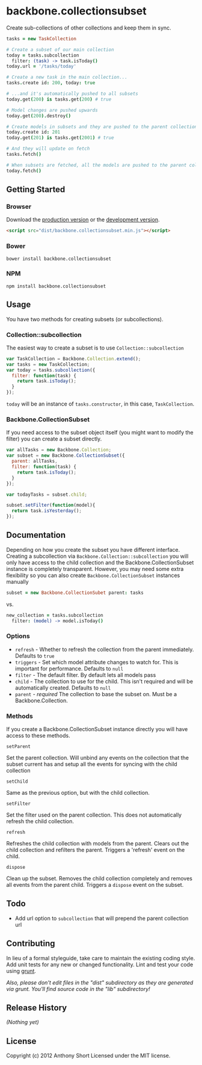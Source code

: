 # backbone.collectionsubset

Create sub-collections of other collections and keep them in sync.

```coffee
tasks = new TaskCollection

# Create a subset of our main collection
today = tasks.subcollection
  filter: (task) -> task.isToday()
today.url = '/tasks/today'

# Create a new task in the main collection...
tasks.create id: 200, today: true

# ...and it's automatically pushed to all subsets
today.get(200) is tasks.get(200) # true

# Model changes are pushed upwards
today.get(200).destroy()

# Create models in subsets and they are pushed to the parent collection
today.create id: 201
today.get(201) is tasks.get(2001) # true

# And they will update on fetch
tasks.fetch()

# When subsets are fetched, all the models are pushed to the parent collection
today.fetch()
```

## Getting Started

### Browser

Download the [production version][min] or the [development version][max].

[min]: https://raw.github.com/anthonyshort/backbone.collectionsubset/master/dist/backbone.collectionsubset.min.js
[max]: https://raw.github.com/anthonyshort/backbone.collectionsubset/master/dist/backbone.collectionsubset.js


```html
<script src="dist/backbone.collectionsubset.min.js"></script>
```

### Bower

```
bower install backbone.collectionsubset
```

### NPM

```
npm install backbone.collectionsubset
```

## Usage

You have two methods for creating subsets (or subcollections).

### Collection::subcollection

The easiest way to create a subset is to use `Collection::subcollection`

```js
var TaskCollection = Backbone.Collection.extend();
var tasks = new TaskCollection;
var today = tasks.subcollection({
  filter: function(task) {
    return task.isToday();
  }
});
```

`today` will be an instance of `tasks.constructor`, in this case, `TaskCollection`.

### Backbone.CollectionSubset

If you need access to the subset object itself (you might want to modify the filter) you can create a subset directly.

```js
var allTasks = new Backbone.Collection;
var subset = new Backbone.CollectionSubset({
  parent: allTasks,
  filter: function(task) {
    return task.isToday();
  }
});

var todayTasks = subset.child;

subset.setFilter(function(model){
  return task.isYesterday();
});
```

## Documentation

Depending on how you create the subset you have different interface. Creating a subcollection via `Backbone.Collection::subcollection` you will only have
access to the child collection and the Backbone.CollectionSubset instance is completely transparent. However, you may need some extra flexibility so you can
also create `Backbone.CollectionSubset` instances manually

```coffee
subset = new Backbone.CollectionSubet parent: tasks
```

vs.

```coffee
new_collection = tasks.subcollection
  filter: (model) -> model.isToday()
```

### Options

* `refresh` - Whether to refresh the collection from the parent immediately. Defaults to `true`
* `triggers` - Set which model attribute changes to watch for. This is important for performance. Defaults to `null`
* `filter` - The default filter. By default lets all models pass
* `child` - The collection to use for the child. This isn't required and will be automatically created. Defaults to `null`
* `parent` - *required* The collection to base the subset on. Must be a Backbone.Collection.

### Methods

If you create a Backbone.CollectionSubset instance directly you will have access to these methods.

`setParent`

Set the parent collection. Will unbind any events on the collection that the subset current has and setup all the events for syncing with the child collection

`setChild`

Same as the previous option, but with the child collection.

`setFilter`

Set the filter used on the parent collection. This does not automatically refresh the child collection.

`refresh`

Refreshes the child collection with models from the parent. Clears out the child collection and refilters the parent. Triggers a 'refresh' event on the child.

`dispose`

Clean up the subset. Removes the child collection completely and removes all events from the parent child. Triggers a `dispose` event on the subset.

## Todo

* Add url option to `subcollection` that will prepend the parent collection url

## Contributing
In lieu of a formal styleguide, take care to maintain the existing coding style. Add unit tests for any new or changed functionality. Lint and test your code using [grunt](https://github.com/cowboy/grunt).

_Also, please don't edit files in the "dist" subdirectory as they are generated via grunt. You'll find source code in the "lib" subdirectory!_

## Release History
_(Nothing yet)_

## License
Copyright (c) 2012 Anthony Short
Licensed under the MIT license.
